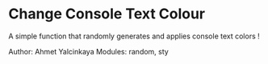 # Change Console Text Colour

A simple function that randomly generates and applies console text colors !

Author: Ahmet Yalcinkaya
Modules: random, sty
